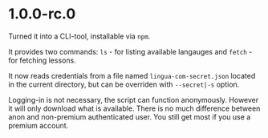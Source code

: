 # 1.0.0-rc.0

Turned it into a CLI-tool, installable via `npm`.

It provides two commands: `ls` - for listing available langauges and `fetch` - for fetching lessons.

It now reads credentials from a file named `lingua-com-secret.json` located in the current directory, but can be overriden with `--secret|-s` option.

Logging-in is not necessary, the script can function anonymously. However it will only download what is available. There is no much difference between anon and non-premium authenticated user. You still get most if you use a premium account.
